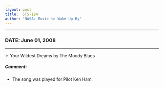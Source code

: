 ```yaml
---
layout: post
title:  STS-124
author: "NASA: Music to Wake Up By"
---
```


----
### DATE: June 01, 2008
----
✧ Your Wildest Dreams by The Moody Blues

##### Comment:
* The song was played for Pilot Ken Ham.
